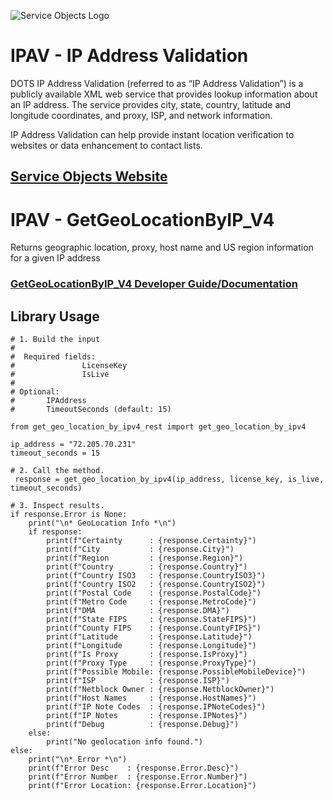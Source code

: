 ﻿![Service Objects Logo](https://www.serviceobjects.com/wp-content/uploads/2021/05/SO-Logo-with-TM.gif "Service Objects Logo")

# IPAV - IP Address Validation

DOTS IP Address Validation (referred to as “IP Address Validation”) is a publicly available XML web service that provides lookup information about an IP address. The service provides city, state, country, latitude and longitude coordinates, and proxy, ISP, and network information.

IP Address Validation can help provide instant location verification to websites or data enhancement to contact lists.

## [Service Objects Website](https://serviceobjects.com)

# IPAV - GetGeoLocationByIP_V4

Returns geographic location, proxy, host name and US region information for a given IP address

### [GetGeoLocationByIP_V4 Developer Guide/Documentation](https://www.serviceobjects.com/docs/dots-ip-address-validation/ipav-operations/ipav-getgeolocationbyip_v4-recommended-operation/)

## Library Usage

```
# 1. Build the input
#
#  Required fields:
#               LicenseKey
#               IsLive
# 
# Optional:
#       IPAddress
#       TimeoutSeconds (default: 15)

from get_geo_location_by_ipv4_rest import get_geo_location_by_ipv4

ip_address = "72.205.70.231"
timeout_seconds = 15

# 2. Call the method.
 response = get_geo_location_by_ipv4(ip_address, license_key, is_live, timeout_seconds)

# 3. Inspect results.
if response.Error is None:
    print("\n* GeoLocation Info *\n")
    if response:
        print(f"Certainty      : {response.Certainty}")
        print(f"City           : {response.City}")
        print(f"Region         : {response.Region}")
        print(f"Country        : {response.Country}")
        print(f"Country ISO3   : {response.CountryISO3}")
        print(f"Country ISO2   : {response.CountryISO2}")
        print(f"Postal Code    : {response.PostalCode}")
        print(f"Metro Code     : {response.MetroCode}")
        print(f"DMA            : {response.DMA}")
        print(f"State FIPS     : {response.StateFIPS}")
        print(f"County FIPS    : {response.CountyFIPS}")
        print(f"Latitude       : {response.Latitude}")
        print(f"Longitude      : {response.Longitude}")
        print(f"Is Proxy       : {response.IsProxy}")
        print(f"Proxy Type     : {response.ProxyType}")
        print(f"Possible Mobile: {response.PossibleMobileDevice}")
        print(f"ISP            : {response.ISP}")
        print(f"Netblock Owner : {response.NetblockOwner}")
        print(f"Host Names     : {response.HostNames}")
        print(f"IP Note Codes  : {response.IPNoteCodes}")
        print(f"IP Notes       : {response.IPNotes}")
        print(f"Debug          : {response.Debug}")
    else:
        print("No geolocation info found.")
else:
    print("\n* Error *\n")
    print(f"Error Desc    : {response.Error.Desc}")
    print(f"Error Number  : {response.Error.Number}")
    print(f"Error Location: {response.Error.Location}")
```

